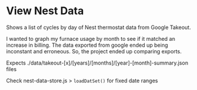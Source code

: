 # View Nest Data

Shows a list of cycles by day of Nest thermostat data from Google Takeout.

I wanted to graph my furnace usage by month to see if it matched an increase in
billing. The data exported from google ended up being inconstant and erroneous.
So, the project ended up comparing exports.

Expects ./data/takeout-[x]/[years]/[months]/[year]-[month]-summary.json files

Check nest-data-store.js > `loadDatSet()` for fixed date ranges
